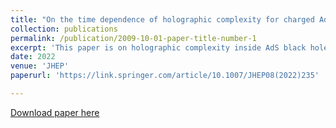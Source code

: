 ```yaml
---
title: "On the time dependence of holographic complexity for charged AdS black holes with scalar hair"
collection: publications
permalink: /publication/2009-10-01-paper-title-number-1
excerpt: 'This paper is on holographic complexity inside AdS black holes.'
date: 2022
venue: 'JHEP'
paperurl: 'https://link.springer.com/article/10.1007/JHEP08(2022)235'

---
```


[Download paper here](http://academicpages.github.io/files/paper1.pdf)


